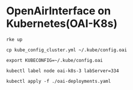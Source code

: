 # OpenAirInterface on Kubernetes(OAI-K8s)
```bash=
rke up

cp kube_config_cluster.yml ~/.kube/config.oai

export KUBECONFIG=~/.kube/config.oai

kubectl label node oai-k8s-3 labServer=334

kubectl apply -f ./oai-deployments.yaml
```
